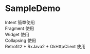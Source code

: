 # SampleDemo
Intent 簡單使用 </br>
Fragment 使用 </br>
Widget 使用 </br>
Collapsing 使用 </br>
Retrofit2 + RxJava2 + OkHttpClient 使用 </br>